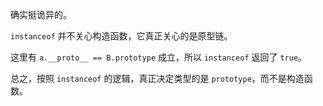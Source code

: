 确实挺诡异的。

`instanceof` 并不关心构造函数，它真正关心的是原型链。

这里有 `a.__proto__ == B.prototype` 成立，所以 `instanceof` 返回了 `true`。

总之，按照 `instanceof` 的逻辑，真正决定类型的是 `prototype`，而不是构造函数。
